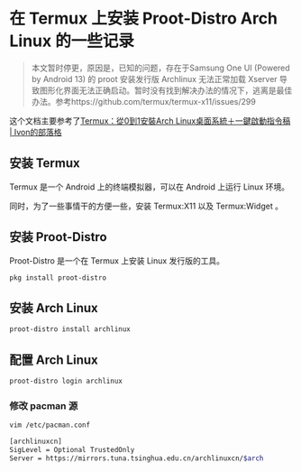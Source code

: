 # 在 Termux 上安装 Proot-Distro Arch Linux 的一些记录

> 本文暂时停更，原因是，已知的问题，存在于Samsung One UI (Powered by Android 13) 的 proot 安装发行版 Archlinux 无法正常加载 Xserver 导致图形化界面无法正确启动。暂时没有找到解决办法的情况下，逃离是最佳办法。参考https://github.com/termux/termux-x11/issues/299

这个文档主要参考了[Termux：從0到1安裝Arch Linux桌面系統＋一鍵啟動指令稿 | Ivon的部落格](https://ivonblog.com/posts/termux-proot-distro-archlinux/)

## 安装 Termux

Termux 是一个 Android 上的终端模拟器，可以在 Android 上运行 Linux 环境。

同时，为了一些事情干的方便一些，安装 Termux:X11 以及 Termux:Widget 。

## 安装 Proot-Distro

Proot-Distro 是一个在 Termux 上安装 Linux 发行版的工具。

```bash
pkg install proot-distro
```

## 安装 Arch Linux

```bash
proot-distro install archlinux
```

## 配置 Arch Linux

```bash
proot-distro login archlinux
```

### 修改 pacman 源

```bash
vim /etc/pacman.conf
```

```bash
[archlinuxcn]
SigLevel = Optional TrustedOnly
Server = https://mirrors.tuna.tsinghua.edu.cn/archlinuxcn/$arch
```
